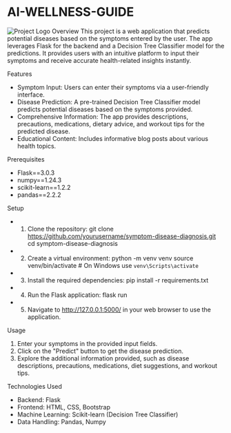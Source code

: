# AI-WELLNESS-GUIDE
![Project Logo](assets/logo.png)
Overview
This project is a web application that predicts potential diseases based on the symptoms entered by the user. The app leverages Flask for the backend and a Decision Tree Classifier model for the predictions. It provides users with an intuitive platform to input their symptoms and receive accurate health-related insights instantly.

Features
- Symptom Input: Users can enter their symptoms via a user-friendly interface.
- Disease Prediction: A pre-trained Decision Tree Classifier model predicts potential diseases based on the symptoms provided.
- Comprehensive Information: The app provides descriptions, precautions, medications, dietary advice, and workout tips for the predicted disease.
- Educational Content: Includes informative blog posts about various health topics.

Prerequisites
- Flask==3.0.3
- numpy==1.24.3
- scikit-learn==1.2.2
- pandas==2.2.2

Setup
- 1. Clone the repository:
      git clone https://github.com/yourusername/symptom-disease-diagnosis.git
      cd symptom-disease-diagnosis
- 2. Create a virtual environment:
      python -m venv venv
      source venv/bin/activate  # On Windows use `venv\Scripts\activate`
- 3. Install the required dependencies:
      pip install -r requirements.txt
- 4. Run the Flask application:
      flask run
- 5. Navigate to http://127.0.0.1:5000/ in your web browser to use the application.

Usage
1. Enter your symptoms in the provided input fields.
2. Click on the "Predict" button to get the disease prediction.
3. Explore the additional information provided, such as disease descriptions, precautions, medications, diet suggestions, and workout tips.

Technologies Used
- Backend: Flask
- Frontend: HTML, CSS, Bootstrap
- Machine Learning: Scikit-learn (Decision Tree Classifier)
- Data Handling: Pandas, Numpy
